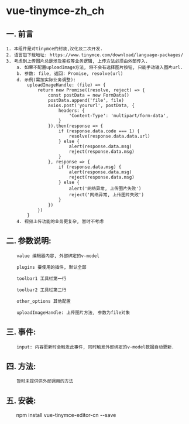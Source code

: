 # vue-tinymce-zh_ch

## 一. 前言

    1. 本组件是对tinymce的封装,汉化及二次开发.
    2. 语言包下载地址: https://www.tinymce.com/download/language-packages/
    3. 考虑到上传图片总是涉及鉴权等业务逻辑, 上传方法必须由外部传入.
        a. 如果不配置uploadImage方法, 将不会有选择图片按钮, 只能手动输入图片url.
        b. 参数: file, 返回: Promise, resolve(url)
        d. 示例(需按实际业务调整):
            uploadImageHandle: (file) => {
                return new Promise((resolve, reject) => {
                    const postData = new FormData()
                    postData.append('file', file)
                    axios.post('yoururl', postData, {
                        headers: {
                            'Content-Type': 'multipart/form-data',
                        }
                    }).then(response => {
                        if (response.data.code === 1) {
                            resolve(response.data.data.url)
                        } else {
                            alert(response.data.msg)
                            reject(response.data.msg)
                        }
                    }, response => {
                        if (response.data.msg) {
                            alert(response.data.msg)
                            reject(response.data.msg)
                        } else {
                            alert('网络异常, 上传图片失败')
                            reject('网络异常, 上传图片失败')
                        }
                    })
                })
            }
        4. 视频上传功能的业务更复杂, 暂时不考虑

## 二. 参数说明:

        value 编辑器内容, 外部绑定的v-model

        plugins 要使用的插件, 默认全部

        toolbar1 工具栏第一行

        toolbar2 工具栏第二行

        other_options 其他配置

        uploadImageHandle: 上传图片方法, 参数为file对象

## 三. 事件: 

        input: 内容更新时会触发此事件, 同时触发外部绑定的v-model数据自动更新.

## 四. 方法: 

        暂时未提供供外部调用的方法
        
## 五. 安装:
        npm install vue-tinymce-editor-cn --save
